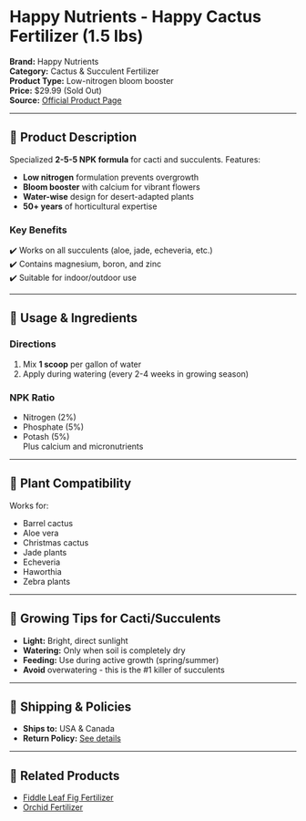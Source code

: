 # Happy Nutrients - Happy Cactus Fertilizer (1.5 lbs)

**Brand:** Happy Nutrients  
**Category:** Cactus & Succulent Fertilizer  
**Product Type:** Low-nitrogen bloom booster  
**Price:** $29.99 (Sold Out)  
**Source:** [Official Product Page](https://www.happynutrients.com/products/happy-cactus-fertilizer-low-nitrogen-fertilizer-for-cactus-plant-succulents-bloom-booster-with-calcium-for-vibrant-growth-2-5-5-npk-1-5-lbs-for-indoor-outdoor-use)  

---

## 🌵 Product Description  
Specialized **2-5-5 NPK formula** for cacti and succulents. Features:  
- **Low nitrogen** formulation prevents overgrowth  
- **Bloom booster** with calcium for vibrant flowers  
- **Water-wise** design for desert-adapted plants  
- **50+ years** of horticultural expertise  

### Key Benefits  
✔️ Works on all succulents (aloe, jade, echeveria, etc.)  
✔️ Contains magnesium, boron, and zinc  
✔️ Suitable for indoor/outdoor use  

---

## 📝 Usage & Ingredients  
### **Directions**  
1. Mix **1 scoop** per gallon of water  
2. Apply during watering (every 2-4 weeks in growing season)  

### **NPK Ratio**  
- Nitrogen (2%)  
- Phosphate (5%)  
- Potash (5%)  
Plus calcium and micronutrients  

---

## 🌱 Plant Compatibility  
Works for:  
- Barrel cactus  
- Aloe vera  
- Christmas cactus  
- Jade plants  
- Echeveria  
- Haworthia  
- Zebra plants  

---

## 🌿 Growing Tips for Cacti/Succulents  
- **Light:** Bright, direct sunlight  
- **Watering:** Only when soil is completely dry  
- **Feeding:** Use during active growth (spring/summer)  
- **Avoid** overwatering - this is the #1 killer of succulents  

---

## 🚚 Shipping & Policies  
- **Ships to:** USA & Canada  
- **Return Policy:** [See details](https://www.happynutrients.com/pages/return-policy-shipping-info)  

---

## 🔗 Related Products  
- [Fiddle Leaf Fig Fertilizer](https://www.happynutrients.com/products/fiddle-fuel-fiddle-leaf-fig-plant-food-for-all-houseplants-8-fluid-oz)  
- [Orchid Fertilizer](https://www.happynutrients.com/products/perfect-orchid-12-oz-pouch)  